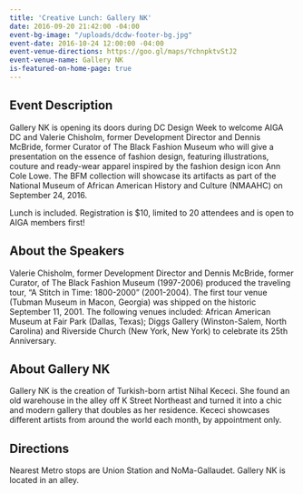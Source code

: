 ```yaml
---
title: 'Creative Lunch: Gallery NK'
date: 2016-09-20 21:42:00 -04:00
event-bg-image: "/uploads/dcdw-footer-bg.jpg"
event-date: 2016-10-24 12:00:00 -04:00
event-venue-directions: https://goo.gl/maps/YchnpktvStJ2
event-venue-name: Gallery NK
is-featured-on-home-page: true
---
```


## Event Description

Gallery NK is opening its doors during DC Design Week to welcome AIGA DC and Valerie Chisholm, former Development Director and Dennis McBride, former Curator of The Black Fashion Museum who will give a presentation on the essence of fashion design, featuring illustrations, couture and ready-wear apparel inspired by the fashion design icon Ann Cole Lowe. The BFM collection will showcase its artifacts as part of the National Museum of African American History and Culture (NMAAHC) on September 24, 2016. 

Lunch is included. Registration is $10, limited to 20 attendees and is open to AIGA members first!

## About the Speakers 

Valerie Chisholm, former Development Director and Dennis McBride, former Curator, of The Black Fashion Museum (1997-2006) produced the traveling tour, “A Stitch in Time: 1800-2000” (2001-2004). The first tour venue (Tubman Museum in Macon, Georgia) was shipped on the historic September 11, 2001. The following venues included: African American Museum at Fair Park (Dallas, Texas); Diggs Gallery (Winston-Salem, North Carolina) and Riverside Church (New York, New York) to celebrate its 25th Anniversary. 

## About Gallery NK 

Gallery NK is the creation of Turkish-born artist Nihal Kececi. She found an old warehouse in the alley off K Street Northeast and turned it into a chic and modern gallery that doubles as her residence. Kececi showcases different artists from around the world each month, by appointment only. 

## Directions

Nearest Metro stops are Union Station and NoMa-Gallaudet. Gallery NK is located in an alley. 